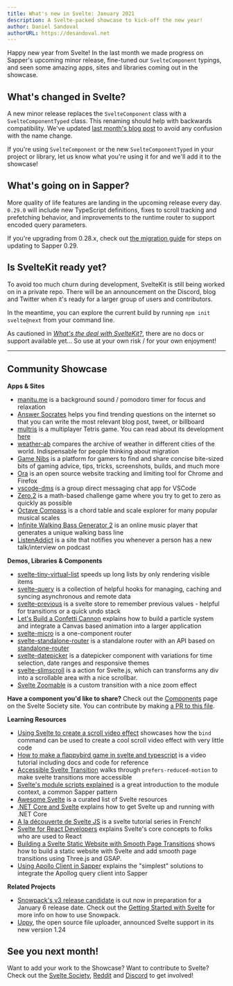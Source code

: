 ```yaml
---
title: What's new in Svelte: January 2021
description: A Svelte-packed showcase to kick-off the new year!
author: Daniel Sandoval
authorURL: https://desandoval.net
---
```


Happy new year from Svelte! In the last month we made progress on Sapper's upcoming minor release, fine-tuned our `SvelteComponent` typings, and seen some amazing apps, sites and libraries coming out in the showcase.

## What's changed in Svelte?

A new minor release replaces the `SvelteComponent` class with a `SvelteComponentTyped` class. This renaming should help with backwards compatibility. We've updated [last month's blog post](https://svelte.dev/blog/whats-new-in-svelte-december-2020) to avoid any confusion with the name change.

If you're using `SvelteComponent` or the new `SvelteComponentTyped` in your project or library, let us know what you're using it for and we'll add it to the showcase!


## What's going on in Sapper?

More quality of life features are landing in the upcoming release every day. `0.29.0` will include new TypeScript definitions, fixes to scroll tracking and prefetching behavior, and improvements to the runtime router to support encoded query parameters.

If you're upgrading from 0.28.x, check out [the migration guide](https://sapper.svelte.dev/migrating/#0_28_to_0_29) for steps on updating to Sapper 0.29.


## Is SvelteKit ready yet?

To avoid too much churn during development, SvelteKit is still being worked on in a private repo. There will be an announcement on the Discord, blog and Twitter when it's ready for a larger group of users and contributors.

In the meantime, you can explore the current build by running `npm init svelte@next` from your command line.

As cautioned in _[What's the deal with SvelteKit?](https://svelte.dev/blog/whats-the-deal-with-sveltekit)_, there are no docs or support available yet... So use at your own risk / for your own enjoyment!


---

## Community Showcase

**Apps & Sites**

- [manitu.me](https://manitu.me/) is a background sound / pomodoro timer for focus and relaxation
- [Answer Socrates](https://answersocrates.com/) helps you find trending questions on the internet so that you can write the most relevant blog post, tweet, or billboard
- [multris](https://multris.s1h.org/) is a multiplayer Tetris game. You can read about its development [here](https://blog.s1h.org/svelte-multiplayer-game/)
- [weather-ab](https://github.com/ganochenkodg/weather-ab) compares the archive of weather in different cities of the world. Indispensable for people thinking about migration
- [Game Nibs](https://gamenibs.com/) is a platform for gamers to find and share concise bite-sized bits of gaming advice, tips, tricks, screenshots, builds, and much more
- [Ora](https://github.com/cupcakearmy/ora) is an open source website tracking and limiting tool for Chrome and Firefox
- [vscode-dms](https://github.com/techsyndicate/vscode-dms) is a group direct messaging chat app for VSCode
- [Zero.2](https://zero.oleksandrdemian.tech/) is a math-based challenge game where you try to get to zero as quickly as possible
- [Octave Compass](https://octavecompass.com/2741) is a chord table and scale explorer for many popular musical scales
- [Infinite Walking Bass Generator 2](https://github.com/elialbert/infinitewalkingbass2) is an online music player that generates a unique walking bass line
- [ListenAddict](https://www.listenaddict.com/) is a site that notifies you whenever a person has a new talk/interview on podcast

**Demos, Libraries & Components**

- [svelte-tiny-virtual-list](https://github.com/Skayo/svelte-tiny-virtual-list) speeds up long lists by only rendering visible items
- [svelte-query](https://github.com/TanStack/svelte-query) is a collection of helpful hooks for managing, caching and syncing asynchronous and remote data
- [svelte-previous](https://github.com/bryanmylee/svelte-previous) is a svelte store to remember previous values - helpful for transitions or a quick undo stack
- [Let's Build a Confetti Cannon](https://varun.ca/confetti/) explains how to build a particle system and integrate a Canvas based animation into a larger application
- [svelte-micro](https://github.com/ayndqy/svelte-micro) is a one-component router
- [svelte-standalone-router](https://github.com/hjalmar/svelte-standalone-router) is a standalone router with an API based on [standalone-router](https://github.com/hjalmar/standalone-router)
- [svelte-datepicker](https://github.com/beyonk-adventures/svelte-datepicker) is a datepicker component with variations for time selection, date ranges and responsive themes
- [svelte-slimscroll](https://github.com/MelihAltintas/svelte-slimscroll) is a action for Svelte.js, which can transforms any div into a scrollable area with a nice scrollbar.
- [Svelte Zoomable](https://svelte.dev/repl/58dfe87756ee4db897c281b52fdef7b7?version=3.31.0) is a custom transition with a nice zoom effect

**Have a component you'd like to share?** Check out the [Components](https://sveltesociety.dev/components) page on the Svelte Society site. You can contribute by making [a PR to this file](https://github.com/svelte-society/sveltesociety.dev/blob/master/src/pages/components/components.json).

**Learning Resources**

- [Using Svelte to create a scroll video effect](https://blog.koenvangilst.nl/tutorial-svelte-scroll-video/) showcases how the `bind` command can be used to create a cool scroll video effect with very little code
- [How to make a flappybird game in svelte and typescript](https://www.youtube.com/watch?v=nhrYBoVI8pQ) is a video tutorial including docs and code for reference
- [Accessible Svelte Transition](https://www.youtube.com/watch?v=QK_QuRL7nSo&feature=youtu.be) walks through `prefers-reduced-motion` to make svelte transitions more accessible
- [Svelte's module scripts explained](https://codechips.me/svelte-module-scripts-explained/) is a great introduction to the module context, a common Sapper pattern
- [Awesome Svelte](https://github.com/TheComputerM/awesome-svelte#readme) is a curated list of Svelte resources
- [.NET Core and Svelte](https://dev.to/cainux/net-core-and-svelte-f8o) explains how to get Svelte up and running with .NET Core
- [A la découverte de Svelte JS](https://www.youtube.com/watch?v=SLpx1Y8e1ek&list=PLff5I1miao9ZEUhpqkrOx7k8RGAZt-nm9) is a svelte tutorial series in French!
- [Svelte for React Developers](https://soshace.com/svelte-for-react-developers/) explains Svelte's core concepts to folks who are used to React
- [Building a Svelte Static Website with Smooth Page Transitions](https://www.youtube.com/watch?v=dvPfmcGtmrI&feature=emb_title) shows how to build a static website with Svelte and add smooth page transitions using Three.js and GSAP.
- [Using Apollo Client in Sapper](https://bjornlu.com/blog/using-apollo-client-in-sapper/) explains the "simplest" solutions to integrate the Apollog query client into Sapper

**Related Projects**

- [Snowpack's v3 release candidate](https://www.snowpack.dev/posts/2020-12-03-snowpack-3-release-candidate) is out now in preparation for a January 6 release date. Check out the [Getting Started with Svelte](https://www.snowpack.dev/tutorials/svelte) for more info on how to use Snowpack.
- [Uppy](https://uppy.io/blog/2020/12/1.24/), the open source file uploader, announced Svelte support in its new version 1.24

## See you next month!

Want to add your work to the Showcase? Want to contribute to Svelte? Check out the [Svelte Society](https://sveltesociety.dev/), [Reddit](https://www.reddit.com/r/sveltejs/) and [Discord](https://discord.com/invite/yy75DKs) to get involved!
